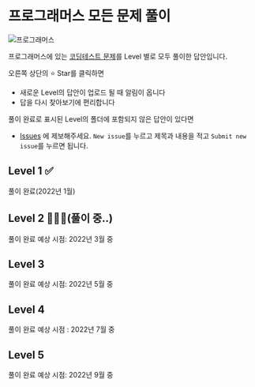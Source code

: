# 프로그래머스 모든 문제 풀이

![프로그래머스](https://tva1.sinaimg.cn/large/e6c9d24egy1gzfle2w529j20xc0hi0uk.jpg)



프로그래머스에 있는 [코딩테스트 문제](https://programmers.co.kr/learn/challenges?tab=all_challenges)를 Level 별로 모두 풀이한 답안입니다.

오른쪽 상단의 ⭐️ Star를 클릭하면 

- 새로운 Level의 답안이 업로드 될 때 알림이 옵니다
- 답을 다시 찾아보기에 편리합니다

풀이 완료로 표시된 Level의 폴더에 포함되지 않은 답안이 있다면

- [Issues](https://github.com/codeisneverodd/programmers-coding-test/issues) 에 제보해주세요. `New issue`를 누르고 제목과 내용을 적고 `Submit new issue`를 누르면 됩니다.



## Level 1 ✅ 

풀이 완료(2022년 1월) 



## Level 2 👨🏻‍💻(풀이 중..)

풀이 완료 예상 시점:  2022년 3월 중



## Level 3

풀이 완료 예상 시점: 2022년 5월 중



## Level 4

풀이 완료 예상 시점 : 2022년 7월 중



## Level 5

풀이 완료 예상 시점: 2022년 9월 중
